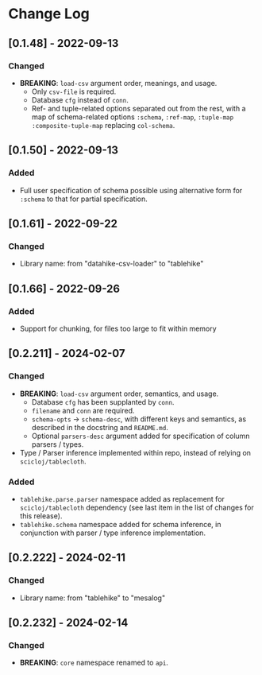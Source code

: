 # Change Log

## [0.1.48] - 2022-09-13

### Changed
- **BREAKING**: `load-csv` argument order, meanings, and usage.
  - Only `csv-file` is required.
  - Database `cfg` instead of `conn`.
  - Ref- and tuple-related options separated out from the rest, with a map of schema-related options `:schema`, `:ref-map`, `:tuple-map` `:composite-tuple-map` replacing `col-schema`.

## [0.1.50] - 2022-09-13

### Added
- Full user specification of schema possible using alternative form for `:schema` to that for partial specification.

## [0.1.61] - 2022-09-22

### Changed
- Library name: from "datahike-csv-loader" to "tablehike"

## [0.1.66] - 2022-09-26

### Added
- Support for chunking, for files too large to fit within memory

## [0.2.211] - 2024-02-07

### Changed
- **BREAKING**: `load-csv` argument order, semantics, and usage.
  - Database `cfg` has been supplanted by `conn`.
  - `filename` and `conn` are required.
  - `schema-opts` -> `schema-desc`, with different keys and semantics, as described in the docstring and `README.md`.
  - Optional `parsers-desc` argument added for specification of  column parsers / types.
- Type / Parser inference implemented within repo, instead of relying on `scicloj/tablecloth`.

### Added
- `tablehike.parse.parser` namespace added as replacement for `scicloj/tablecloth` dependency (see last item in the list of changes for this release).
- `tablehike.schema` namespace added for schema inference, in conjunction with parser / type inference implementation.

## [0.2.222] - 2024-02-11

### Changed
- Library name: from "tablehike" to "mesalog"

## [0.2.232] - 2024-02-14

### Changed
- **BREAKING**: `core` namespace renamed to `api`.
